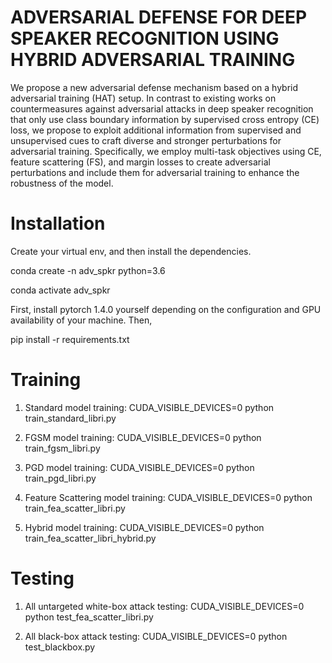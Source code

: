 # ADVERSARIAL DEFENSE FOR DEEP SPEAKER RECOGNITION USING HYBRID ADVERSARIAL TRAINING

We propose a new adversarial defense mechanism based on a hybrid adversarial training (HAT) setup. In contrast to existing works on countermeasures against adversarial attacks in deep speaker recognition that only use class boundary information by supervised cross entropy (CE) loss, we propose to exploit additional information from supervised and unsupervised cues to craft diverse and stronger perturbations for adversarial training. Specifically, we employ multi-task objectives using CE, feature scattering (FS), and margin losses to create adversarial perturbations and include them for adversarial training to enhance the robustness of the model. 

# Installation

Create your virtual env, and then install the dependencies.

conda create -n adv_spkr python=3.6

conda activate adv_spkr

First, install pytorch 1.4.0 yourself depending on the configuration and GPU availability of your machine. Then,

pip install -r requirements.txt

# Training

1. Standard model training: CUDA_VISIBLE_DEVICES=0 python train_standard_libri.py

2. FGSM model training: CUDA_VISIBLE_DEVICES=0 python train_fgsm_libri.py

3. PGD model training: CUDA_VISIBLE_DEVICES=0 python train_pgd_libri.py

4. Feature Scattering model training: CUDA_VISIBLE_DEVICES=0 python train_fea_scatter_libri.py

5. Hybrid model training: CUDA_VISIBLE_DEVICES=0 python train_fea_scatter_libri_hybrid.py

# Testing

1. All untargeted white-box attack testing: CUDA_VISIBLE_DEVICES=0 python test_fea_scatter_libri.py

2. All black-box attack testing: CUDA_VISIBLE_DEVICES=0 python test_blackbox.py
